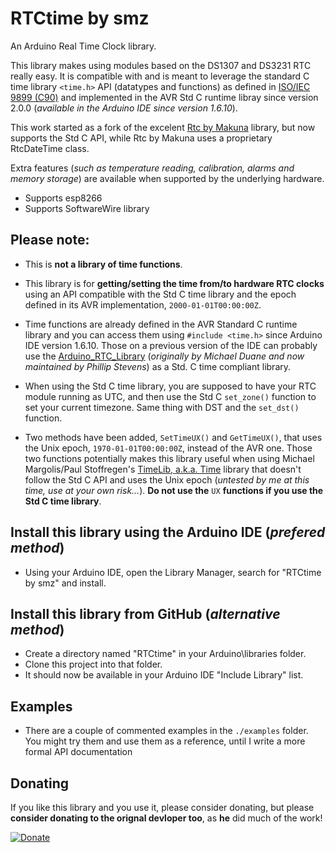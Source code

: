 # RTCtime by smz

An Arduino Real Time Clock library. 

This library makes using modules based on the DS1307 and DS3231 RTC really easy. It is compatible with and is meant to leverage the standard C time library `<time.h>` API (datatypes and functions) as defined in [ISO/IEC 9899 (C90)](http://www.open-std.org/jtc1/sc22/wg14/www/docs/n1124.pdf) and implemented in the AVR Std C runtime libray since version 2.0.0 (_available in the Arduino IDE since version 1.6.10_).

This work started as a fork of the excelent [Rtc by Makuna](https://github.com/Makuna/Rtc) library, but now supports the Std C API, while Rtc by Makuna uses a proprietary RtcDateTime class.

Extra features (_such as temperature reading, calibration, alarms and memory storage_) are available when supported by the underlying hardware.

 - Supports esp8266
 - Supports SoftwareWire library

## Please note:
- This is **not a library of time functions**.

- This library is for **getting/setting the time from/to hardware RTC clocks** using an API compatible with the Std C time library and the epoch defined in its AVR implementation, `2000-01-01T00:00:00Z`.

- Time functions are already defined in the AVR Standard C runtime library and you can access them using `#include <time.h>` since Arduino IDE version 1.6.10. Those on a previous version of the IDE can probably use the [Arduino_RTC_Library](https://github.com/feilipu/Arduino_RTC_Library) (_originally by Michael Duane and now maintained by Phillip Stevens_) as a Std. C time compliant library.

- When using the Std C time library, you are supposed to have your RTC module running as UTC, and then use the Std C `set_zone()` function to set your current timezone. Same thing with DST and the `set_dst()` function.

- Two methods have been added, `SetTimeUX()` and `GetTimeUX()`, that uses the Unix epoch, `1970-01-01T00:00:00Z`, instead of the AVR one. Those two functions potentially makes this library useful when using Michael Margolis/Paul Stoffregen's [TimeLib, a.k.a. Time](https://github.com/PaulStoffregen/Time) library that doesn't follow the Std C API and uses the Unix epoch (_untested by me at this time, use at your own risk..._). **Do not use the** `UX` **functions if you use the Std C time library**.

## Install this library using the Arduino IDE (_prefered method_)
 - Using your Arduino IDE, open the Library Manager, search for "RTCtime by smz" and install.

## Install this library from GitHub (_alternative method_)
 - Create a directory named "RTCtime" in your Arduino\libraries folder.
 - Clone this project into that folder. 
 - It should now be available in your Arduino IDE "Include Library" list.

## Examples

 - There are a couple of commented examples in the `./examples` folder. You might try them and use them as a reference, until I write a more formal API documentation

## Donating
If you like this library and you use it, please consider donating, but please __consider donating to the orignal devloper too__, as **he** did much of the work! 

[![Donate](http://img.shields.io/paypal/donate.png?color=yellow)](https://www.paypal.me/SergioManzi)
